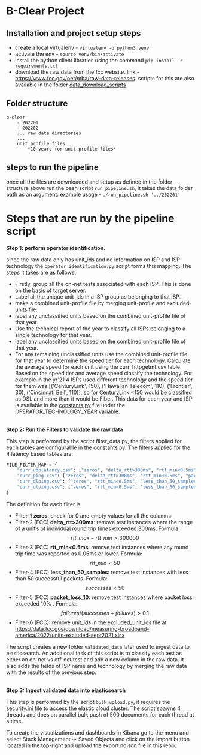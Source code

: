 # B-Clear Project

## Installation and project setup steps
- create a local virtualenv - ```virtualenv -p python3 venv```
- activate the env - ```source venv/bin/activate```
- install the python client libraries using the command ```pip install -r requirements.txt```
- download the raw data from the fcc website. link - https://www.fcc.gov/oet/mba/raw-data-releases. scripts for this are also available in the folder [data_download_scripts](data_download_scripts/)

## Folder structure

```
b-clear
    - 202201
    - 202202
    ... raw data directories
    ...
    unit_profile_files
        *10 years for unit-profile files*
```

## steps to run the pipeline 

once all the files are downloaded and setup as defined in the folder structure above run the bash script `run_pipeline.sh`, it takes the data folder path as an argument. example usage - ```./run_pipeline.sh '../202201'```   

# Steps that are run by the pipeline script 

**Step 1: perform operator identification.**

since the raw data only has unit_ids and no information on ISP and ISP technology the `operator_identification.py` script forms this mapping. The steps it takes are as follows: 

- Firstly, group all the on-net tests associated with each ISP. This is done on the basis of target server.
- Label all the unique unit_ids in a ISP group as belonging to that ISP. 
- make a combined unit-profile file by merging unit-profile and excluded-units file.
- label any unclassified units based on the combined unit-profile file of that year.
- Use the technical report of the year to classify all ISPs belonging to a single technology for that year.
- label any unclassified units based on the combined unit-profile file of that year.
- For any remaining unclassified units use the combined unit-profile file for that year to determine the speed tier for each technology. Calculate the average speed for each unit using the curr_httpgetmt.csv table. Based on the speed tier and average speed classify the technology. For example in the yr'21 4 ISPs used different technology and the speed tier for them was [('CenturyLink', 150), ('Hawaiian Telecom', 110), ('Frontier', 30), ('Cincinnati Bell', 110)], so for CenturyLink <150 would be classified as DSL and more than it would be Fiber. This data for each year and ISP is available in the [constants.py](constants.py) file under the OPERATOR_TECHNOLOGY_YEAR variable. 
<br/><br/>

**Step 2: Run the Filters to validate the raw data**

This step is performed by the script filter_data.py, the filters applied for each tables are configurable in the [constants.py](constants.py). The filters applied for the 4 latency based tables are: 

```py
FILE_FILTER_MAP = {
    "curr_udplatency.csv": ["zeros", "delta_rtt>300ms", "rtt_min<0.5ms", "less_than_50_samples", "packet_loss_10"],
    "curr_ping.csv": ["zeros", "delta_rtt>300ms", "rtt_min<0.5ms", "packet_loss_10"],
    "curr_dlping.csv": ["zeros", "rtt_min<0.5ms", "less_than_50_samples", "packet_loss_10"],
    "curr_ulping.csv": ["zeros", "rtt_min<0.5ms", "less_than_50_samples", "packet_loss_10"]
}
```

The definition for each filter is
- Filter-1 **zeros**: check for 0 and empty values for all the columns
- Filter-2 (FCC) **delta_rtt>300ms**: remove test instances where the range of a unit’s of individual round trip times exceeded 300ms. Formula: $$rtt\_max - rtt\_min > 300000$$
- Filter-3 (FCC) **rtt_min<0.5ms**: remove test instances where any round trip time was reported as 0.05ms or lower. Formula: $$rtt\_min < 50$$ 
- Filter-4 (FCC) **less_than_50_samples**: remove test instances with less than 50 successful packets. Formula: $$successes< 50$$ 
- Filter-5 (FCC) **packet_loss_10**: remove test instances where packet loss exceeded 10% . Formula: $$failures/(successes + failures) > 0.1$$
- Filter-6 (FCC): remove unit_ids in the excluded_unit_ids file at https://data.fcc.gov/download/measuring-broadband-america/2022/units-excluded-sept2021.xlsx

The script creates a new folder `validated_data` later used to ingest data to elasticsearch.
An additional task of this script is to classify each test as either an on-net vs off-net test and add a new column in the raw data. It also adds the fields of ISP name and technology by merging the raw data with the results of the previous step.
<br/><br/>

**Step 3: Ingest validated data into elasticsearch** 

This step is performed by the script `bulk_upload.py`, it requires the security.ini file to access the elastic cloud cluster. The script spawns 4 threads and does an parallel bulk push of 500 documents for each thread at a time.

To create the visualizations and dashboards in Kibana go to the menu and select Stack Management -> Saved Objects and click on the Import button located in the top-right and upload the export.ndjson file in this repo. 